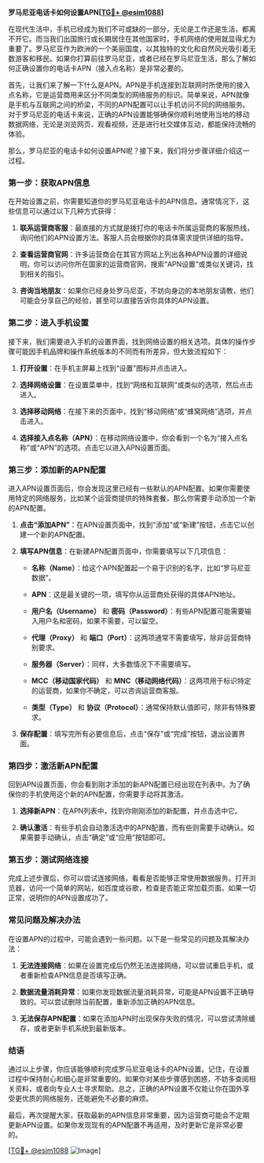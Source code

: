 **罗马尼亚电话卡如何设置APN[[TG💪+ @esim1088](https://t.me/s/esim1088)]**

在现代生活中，手机已经成为我们不可或缺的一部分，无论是工作还是生活，都离不开它。而当我们出国旅行或长期居住在其他国家时，手机网络的使用就显得尤为重要了。罗马尼亚作为欧洲的一个美丽国度，以其独特的文化和自然风光吸引着无数游客和移民。如果你打算前往罗马尼亚，或者已经在罗马尼亚生活，那么了解如何正确设置你的电话卡APN（接入点名称）是非常必要的。

首先，让我们来了解一下什么是APN。APN是手机连接到互联网时所使用的接入点名称，它是运营商用来区分不同类型的网络服务的标识。简单来说，APN就像是手机与互联网之间的桥梁，不同的APN配置可以让手机访问不同的网络服务。对于罗马尼亚的电话卡来说，正确的APN设置能够确保你顺利地使用当地的移动数据网络，无论是浏览网页、观看视频，还是进行社交媒体互动，都能保持流畅的体验。

那么，罗马尼亚的电话卡如何设置APN呢？接下来，我们将分步骤详细介绍这一过程。

### 第一步：获取APN信息

在开始设置之前，你需要知道你的罗马尼亚电话卡的APN信息。通常情况下，这些信息可以通过以下几种方式获得：

1. **联系运营商客服**：最直接的方式就是拨打你的电话卡所属运营商的客服热线，询问他们的APN设置方法。客服人员会根据你的具体需求提供详细的指导。
   
2. **查看运营商官网**：许多运营商会在其官方网站上列出各种APN设置的详细说明。你可以访问你所在国家的运营商官网，搜索“APN设置”或类似关键词，找到相关的指引。

3. **咨询当地朋友**：如果你已经身处罗马尼亚，不妨向身边的本地朋友请教，他们可能会分享自己的经验，甚至可以直接告诉你具体的APN设置。

### 第二步：进入手机设置

接下来，我们需要进入手机的设置界面，找到网络设置的相关选项。具体的操作步骤可能因手机品牌和操作系统版本的不同而有所差异，但大致流程如下：

1. **打开设置**：在手机主屏幕上找到“设置”图标并点击进入。

2. **选择网络设置**：在设置菜单中，找到“网络和互联网”或类似的选项，然后点击进入。

3. **选择移动网络**：在接下来的页面中，找到“移动网络”或“蜂窝网络”选项，并点击进入。

4. **选择接入点名称（APN）**：在移动网络设置中，你会看到一个名为“接入点名称”或“APN”的选项。点击它以进入APN设置页面。

### 第三步：添加新的APN配置

进入APN设置页面后，你会发现这里已经有一些默认的APN配置。如果你需要使用特定的网络服务，比如某个运营商提供的特殊套餐，那么你需要手动添加一个新的APN配置。

1. **点击“添加APN”**：在APN设置页面中，找到“添加”或“新建”按钮，点击它以创建一个新的APN配置。

2. **填写APN信息**：在新建APN配置页面中，你需要填写以下几项信息：

   - **名称（Name）**：给这个APN配置起一个易于识别的名字，比如“罗马尼亚数据”。
   
   - **APN**：这是最关键的一项，填写你从运营商处获得的具体APN地址。
   
   - **用户名（Username）** 和 **密码（Password）**：有些APN配置可能需要输入用户名和密码，如果不需要，可以留空。
   
   - **代理（Proxy）** 和 **端口（Port）**：这两项通常不需要填写，除非运营商特别要求。
   
   - **服务器（Server）**：同样，大多数情况下不需要填写。
   
   - **MCC（移动国家代码）** 和 **MNC（移动网络代码）**：这两项用于标识特定的运营商，如果你不确定，可以咨询运营商客服。
   
   - **类型（Type）** 和 **协议（Protocol）**：通常保持默认值即可，除非有特殊要求。

3. **保存配置**：填写完所有必要信息后，点击“保存”或“完成”按钮，退出设置界面。

### 第四步：激活新APN配置

回到APN设置页面，你会看到刚才添加的新APN配置已经出现在列表中。为了确保你的手机使用这个新的APN配置，你需要手动将其激活。

1. **选择新APN**：在APN列表中，找到你刚刚添加的新配置，并点击选中它。

2. **确认激活**：有些手机会自动激活选中的APN配置，而有些则需要手动确认。如果需要手动确认，点击“确定”或“应用”按钮即可。

### 第五步：测试网络连接

完成上述步骤后，你可以尝试连接网络，看看是否能够正常使用数据服务。打开浏览器，访问一个简单的网站，如百度或谷歌，检查是否能正常加载页面。如果一切正常，说明你的APN设置成功了。

### 常见问题及解决办法

在设置APN的过程中，可能会遇到一些问题。以下是一些常见的问题及其解决办法：

1. **无法连接网络**：如果在设置完成后仍然无法连接网络，可以尝试重启手机，或者重新检查APN信息是否填写正确。

2. **数据流量消耗异常**：如果你发现数据流量消耗异常，可能是APN设置不正确导致的。可以尝试删除当前配置，重新添加正确的APN信息。

3. **无法保存APN配置**：如果在添加APN时出现保存失败的情况，可以尝试清除缓存，或者更新手机系统到最新版本。

### 结语

通过以上步骤，你应该能够顺利完成罗马尼亚电话卡的APN设置。记住，在设置过程中保持耐心和细心是非常重要的。如果你对某些步骤感到困惑，不妨多查阅相关资料，或者向专业人士寻求帮助。总之，正确的APN设置不仅能让你在国外享受更优质的网络服务，还能避免不必要的麻烦。

最后，再次提醒大家，获取最新的APN信息非常重要，因为运营商可能会不定期更新APN设置。如果你发现现有的APN配置不再适用，及时更新它是非常必要的。

[[TG💪+ @esim1088](https://t.me/s/esim1088) ![Image](https://i.postimg.cc/4NQfJmqS/Snipaste-2025-05-13-00-14-12.png)]
